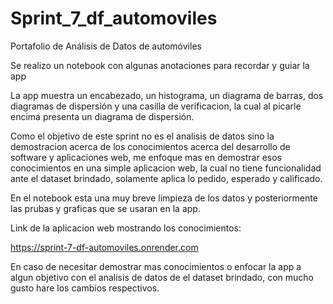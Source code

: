 # Sprint_7_df_automoviles
Portafolio de Análisis de Datos de automóviles 

Se realizo un notebook con algunas anotaciones para recordar y guiar la app

La app muestra un encabezado, un histograma, un diagrama de barras, dos diagramas de dispersión y una casilla  de verificacion, la cual al picarle encima presenta un diagrama de dispersión.

Como el objetivo de este sprint no es el analisis de datos sino la demostracion acerca de los conocimientos acerca del desarrollo de software y aplicaciones web, me enfoque mas en demostrar esos conocimientos en una simple aplicacion web, la cual no tiene funcionalidad ante el dataset brindado, solamente aplica lo pedido, esperado y calificado. 

En el notebook esta una muy breve limpieza de los datos y posteriormente las prubas y graficas que se usaran en la app. 

Link de la aplicacion web mostrando los conocimientos:

https://sprint-7-df-automoviles.onrender.com

En caso de necesitar demostrar mas conocimientos o enfocar la app a algun objetivo con el analisis de datos de el dataset brindado, con mucho gusto hare los cambios respectivos. 